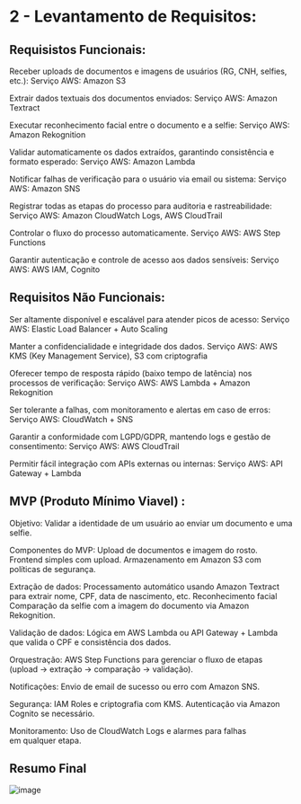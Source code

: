 # 2 - Levantamento de Requisitos: 

##  Requisistos Funcionais:


Receber uploads de documentos e imagens de usuários (RG, CNH, selfies, etc.):
  Serviço AWS: Amazon S3

 Extrair dados textuais dos documentos enviados:
  Serviço AWS: Amazon Textract

Executar reconhecimento facial entre o documento e a selfie:
  Serviço AWS: Amazon Rekognition

Validar automaticamente os dados extraídos, garantindo consistência e formato esperado:
  Serviço AWS: Amazon Lambda 

Notificar falhas de verificação para o usuário via email ou sistema:
  Serviço AWS:  Amazon SNS

Registrar todas as etapas do processo para auditoria e rastreabilidade:
  Serviço AWS: Amazon CloudWatch Logs, AWS CloudTrail

Controlar o fluxo do processo automaticamente.
  Serviço AWS: AWS Step Functions 

Garantir autenticação e controle de acesso aos dados sensíveis:
  Serviço AWS: AWS IAM, Cognito

## Requisitos Não Funcionais: 
Ser altamente disponível e escalável para atender picos de acesso:
  Serviço AWS: Elastic Load Balancer + Auto Scaling

Manter a confidencialidade e integridade dos dados.
  Serviço AWS: AWS KMS (Key Management Service), S3 com criptografia

Oferecer tempo de resposta rápido (baixo tempo de latência) nos processos de verificação:
  Serviço AWS: AWS Lambda + Amazon Rekognition
  
Ser tolerante a falhas, com monitoramento e alertas em caso de erros:
  Serviço AWS: CloudWatch + SNS

Garantir a conformidade com LGPD/GDPR, mantendo logs e gestão de consentimento:
  Serviço AWS: AWS CloudTrail
  
Permitir fácil integração com APIs externas ou internas:
  Serviço AWS: API Gateway + Lambda

## MVP (Produto Mínimo Viavel) :

Objetivo: Validar a identidade de um usuário ao enviar um documento e uma selfie.

Componentes do MVP:
  Upload de documentos e imagem do rosto.
  Frontend simples com upload.
  Armazenamento em Amazon S3 com políticas de segurança.

Extração de dados:
  Processamento automático usando Amazon Textract para extrair nome, CPF, data de nascimento, etc.
  Reconhecimento facial
  Comparação da selfie com a imagem do documento via Amazon Rekognition.

Validação de dados:
  Lógica em AWS Lambda ou API Gateway + Lambda que valida o CPF e consistência dos dados.

Orquestração:
  AWS Step Functions para gerenciar o fluxo de etapas (upload → extração → comparação → validação).

Notificações:
  Envio de email de sucesso ou erro com Amazon SNS.

Segurança:
  IAM Roles e criptografia com KMS.
  Autenticação via Amazon Cognito se necessário.

Monitoramento:
  Uso de CloudWatch Logs e alarmes para falhas em qualquer etapa.

## Resumo Final

![image](https://github.com/user-attachments/assets/a1d27f87-2e5e-4f30-a9d1-0cc43d0793b1)
